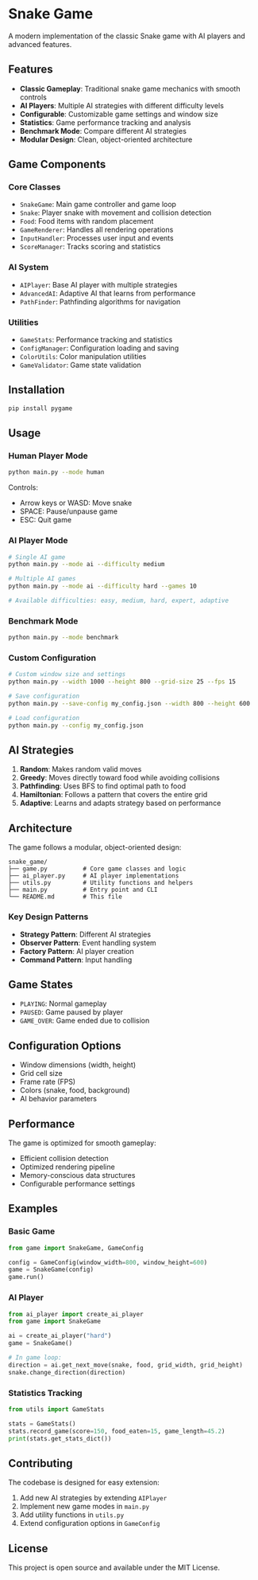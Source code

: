 # Snake Game

A modern implementation of the classic Snake game with AI players and advanced features.

## Features

- **Classic Gameplay**: Traditional snake game mechanics with smooth controls
- **AI Players**: Multiple AI strategies with different difficulty levels
- **Configurable**: Customizable game settings and window size
- **Statistics**: Game performance tracking and analysis
- **Benchmark Mode**: Compare different AI strategies
- **Modular Design**: Clean, object-oriented architecture

## Game Components

### Core Classes

- `SnakeGame`: Main game controller and game loop
- `Snake`: Player snake with movement and collision detection
- `Food`: Food items with random placement
- `GameRenderer`: Handles all rendering operations
- `InputHandler`: Processes user input and events
- `ScoreManager`: Tracks scoring and statistics

### AI System

- `AIPlayer`: Base AI player with multiple strategies
- `AdvancedAI`: Adaptive AI that learns from performance
- `PathFinder`: Pathfinding algorithms for navigation

### Utilities

- `GameStats`: Performance tracking and statistics
- `ConfigManager`: Configuration loading and saving
- `ColorUtils`: Color manipulation utilities
- `GameValidator`: Game state validation

## Installation

```bash
pip install pygame
```

## Usage

### Human Player Mode

```bash
python main.py --mode human
```

Controls:
- Arrow keys or WASD: Move snake
- SPACE: Pause/unpause game
- ESC: Quit game

### AI Player Mode

```bash
# Single AI game
python main.py --mode ai --difficulty medium

# Multiple AI games
python main.py --mode ai --difficulty hard --games 10

# Available difficulties: easy, medium, hard, expert, adaptive
```

### Benchmark Mode

```bash
python main.py --mode benchmark
```

### Custom Configuration

```bash
# Custom window size and settings
python main.py --width 1000 --height 800 --grid-size 25 --fps 15

# Save configuration
python main.py --save-config my_config.json --width 800 --height 600

# Load configuration
python main.py --config my_config.json
```

## AI Strategies

1. **Random**: Makes random valid moves
2. **Greedy**: Moves directly toward food while avoiding collisions
3. **Pathfinding**: Uses BFS to find optimal path to food
4. **Hamiltonian**: Follows a pattern that covers the entire grid
5. **Adaptive**: Learns and adapts strategy based on performance

## Architecture

The game follows a modular, object-oriented design:

```
snake_game/
├── game.py          # Core game classes and logic
├── ai_player.py     # AI player implementations
├── utils.py         # Utility functions and helpers
├── main.py          # Entry point and CLI
└── README.md        # This file
```

### Key Design Patterns

- **Strategy Pattern**: Different AI strategies
- **Observer Pattern**: Event handling system
- **Factory Pattern**: AI player creation
- **Command Pattern**: Input handling

## Game States

- `PLAYING`: Normal gameplay
- `PAUSED`: Game paused by player
- `GAME_OVER`: Game ended due to collision

## Configuration Options

- Window dimensions (width, height)
- Grid cell size
- Frame rate (FPS)
- Colors (snake, food, background)
- AI behavior parameters

## Performance

The game is optimized for smooth gameplay:

- Efficient collision detection
- Optimized rendering pipeline
- Memory-conscious data structures
- Configurable performance settings

## Examples

### Basic Game

```python
from game import SnakeGame, GameConfig

config = GameConfig(window_width=800, window_height=600)
game = SnakeGame(config)
game.run()
```

### AI Player

```python
from ai_player import create_ai_player
from game import SnakeGame

ai = create_ai_player("hard")
game = SnakeGame()

# In game loop:
direction = ai.get_next_move(snake, food, grid_width, grid_height)
snake.change_direction(direction)
```

### Statistics Tracking

```python
from utils import GameStats

stats = GameStats()
stats.record_game(score=150, food_eaten=15, game_length=45.2)
print(stats.get_stats_dict())
```

## Contributing

The codebase is designed for easy extension:

1. Add new AI strategies by extending `AIPlayer`
2. Implement new game modes in `main.py`
3. Add utility functions in `utils.py`
4. Extend configuration options in `GameConfig`

## License

This project is open source and available under the MIT License.